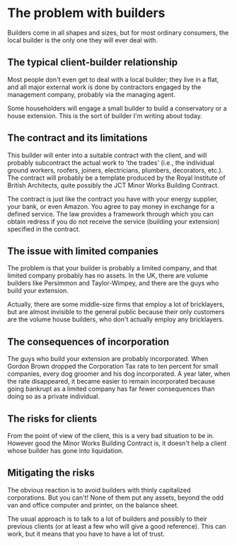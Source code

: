 # The problem with builders

Builders come in all shapes and sizes, but for most ordinary consumers, the local builder is the only one they will ever deal with.

## The typical client-builder relationship

Most people don't even get to deal with a local builder; they live in a flat, and all major external work is done by contractors engaged by the management company, probably via the managing agent.

Some householders will engage a small builder to build a conservatory or a house extension. This is the sort of builder I'm writing about today.

## The contract and its limitations

This builder will enter into a suitable contract with the client, and will probably subcontract the actual work to 'the trades' (i.e., the individual ground workers, roofers, joiners, electricians, plumbers, decorators, etc.). The contract will probably be a template produced by the Royal Institute of British Architects, quite possibly the JCT Minor Works Building Contract.

The contract is just like the contract you have with your energy supplier, your bank, or even Amazon. You agree to pay money in exchange for a defined service. The law provides a framework through which you can obtain redress if you do not receive the service (building your extension) specified in the contract.

## The issue with limited companies

The problem is that your builder is probably a limited company, and that limited company probably has no assets. In the UK, there are volume builders like Persimmon and Taylor-Wimpey, and there are the guys who build your extension.

Actually, there are some middle-size firms that employ a lot of bricklayers, but are almost invisible to the general public because their only customers are the volume house builders, who don't actually employ any bricklayers.

## The consequences of incorporation

The guys who build your extension are probably incorporated. When Gordon Brown dropped the Corporation Tax rate to ten percent for small companies, every dog groomer and his dog incorporated. A year later, when the rate disappeared, it became easier to remain incorporated because going bankrupt as a limited company has far fewer consequences than doing so as a private individual.

## The risks for clients

From the point of view of the client, this is a very bad situation to be in. However good the Minor Works Building Contract is, it doesn't help a client whose builder has gone into liquidation.

## Mitigating the risks

The obvious reaction is to avoid builders with thinly capitalized corporations. But you can't! None of them put any assets, beyond the odd van and office computer and printer, on the balance sheet.

The usual approach is to talk to a lot of builders and possibly to their previous clients (or at least a few who will give a good reference). This can work, but it means that you have to have a lot of trust.
